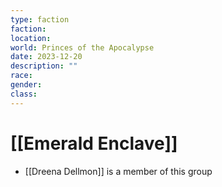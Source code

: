 ```yaml
---
type: faction
faction: 
location: 
world: Princes of the Apocalypse
date: 2023-12-20
description: ""
race: 
gender: 
class:
---
```

# [[Emerald Enclave]]

- [[Dreena Dellmon]] is a member of this group